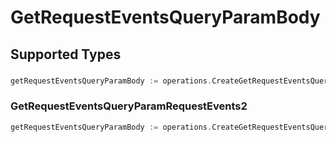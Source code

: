# GetRequestEventsQueryParamBody


## Supported Types

### 

```go
getRequestEventsQueryParamBody := operations.CreateGetRequestEventsQueryParamBodyStr(string{/* values here */})
```

### GetRequestEventsQueryParamRequestEvents2

```go
getRequestEventsQueryParamBody := operations.CreateGetRequestEventsQueryParamBodyGetRequestEventsQueryParamRequestEvents2(operations.GetRequestEventsQueryParamRequestEvents2{/* values here */})
```

